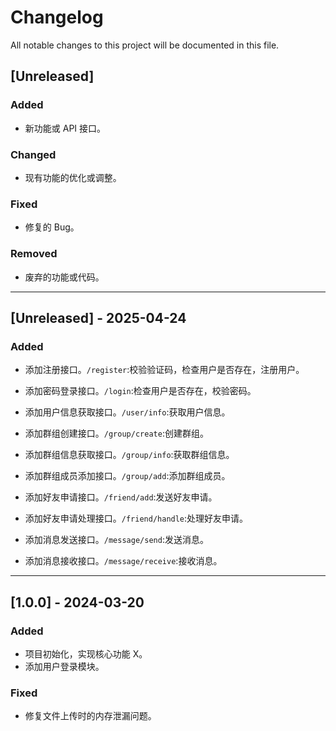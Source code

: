 # Changelog

All notable changes to this project will be documented in this file.

## [Unreleased]
### Added
- 新功能或 API 接口。
### Changed
- 现有功能的优化或调整。
### Fixed
- 修复的 Bug。
### Removed
- 废弃的功能或代码。

---
## [Unreleased] - 2025-04-24
### Added
- 添加注册接口。`/register`:校验验证码，检查用户是否存在，注册用户。
- 添加密码登录接口。`/login`:检查用户是否存在，校验密码。
- 添加用户信息获取接口。`/user/info`:获取用户信息。

- 添加群组创建接口。`/group/create`:创建群组。
- 添加群组信息获取接口。`/group/info`:获取群组信息。
- 添加群组成员添加接口。`/group/add`:添加群组成员。

- 添加好友申请接口。`/friend/add`:发送好友申请。
- 添加好友申请处理接口。`/friend/handle`:处理好友申请。

- 添加消息发送接口。`/message/send`:发送消息。
- 添加消息接收接口。`/message/receive`:接收消息。

---

## [1.0.0] - 2024-03-20
### Added
- 项目初始化，实现核心功能 X。
- 添加用户登录模块。
### Fixed
- 修复文件上传时的内存泄漏问题。